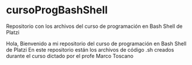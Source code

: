 # cursoProgBashShell
Repositorio con los archivos del curso de programación en Bash Shell de Platzi

Hola, Bienvenido a mi repositorio del curso de programación en Bash Shell de Platzi
En este repositorio están los archivos de código .sh creados durante el curso dictado por el profe Marco Toscano
